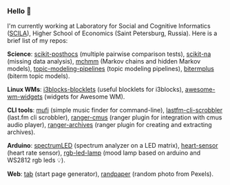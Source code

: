### Hello 👋

I'm currently working at Laboratory for Social and Cognitive Informatics ([SCILA](https://scila.hse.ru/en/)), Higher School of Economics (Saint Petersburg, Russia). Here is a brief list of my repos:

**Science**: [scikit-posthocs](https://github.com/maximtrp/scikit-posthocs) (multiple pairwise comparison tests), [scikit-na](https://github.com/maximtrp/scikit-na) (missing data analysis), [mchmm](https://github.com/maximtrp/mchmm) (Markov chains and hidden Markov models), [topic-modeling-pipelines](https://github.com/maximtrp/topic-modeling-pipelines) (topic modeling pipelines), [bitermplus](https://github.com/maximtrp/bitermplus) (biterm topic models).

**Linux WMs**: [i3blocks-blocklets](https://github.com/maximtrp/i3blocks-blocklets) (useful blocklets for i3blocks), [awesome-wm-widgets](https://github.com/maximtrp/awesome-wm-widgets) (widgets for Awesome WM).

**CLI tools**: [mufi](https://github.com/maximtrp/mufi) (simple music finder for command-line), [lastfm-cli-scrobbler](https://github.com/maximtrp/lastfm-cli-scrobbler) (last.fm cli scrobbler), [ranger-cmus](https://github.com/maximtrp/ranger-cmus) (ranger plugin for integration with cmus audio player), [ranger-archives](https://github.com/maximtrp/ranger-archives) (ranger plugin for creating and extracting archives).

**Arduino**: [spectrumLED](https://github.com/maximtrp/spectrumLED) (spectrum analyzer on a LED matrix), [heart-sensor](https://github.com/maximtrp/heart-sensor) (heart rate sensor), [rgb-led-lamp](https://github.com/maximtrp/rgb-led-lamp) (mood lamp based on arduino and WS2812 rgb leds :bulb:).

**Web**: [tab](https://github.com/maximtrp/tab) (start page generator), [randpaper](https://github.com/maximtrp/randpaper) (random photo from Pexels).
